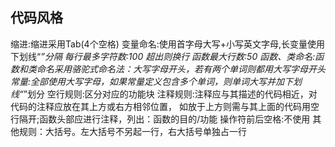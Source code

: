 ## 代码风格

缩进:缩进采用Tab(4个空格)
变量命名:使用首字母大写+小写英文字母,长变量使用下划线“_”分隔
每行最多字符数:100 超出则换行
函数最大行数:50
函数、类命名:函数和类命名采用骆驼式命名法：大写字母开头，若有两个单词则都用大写字母开头
常量:全部使用大写字母，如果常量定义包含多个单词，则单词大写并加下划线“_”划分
空行规则:区分对应的功能块
注释规则:注释应与其描述的代码相近，对代码的注释应放在其上方或右方相邻位置，
如放于上方则需与其上面的代码用空行隔开;函数头部应进行注释，列出：函数的目的/功能
操作符前后空格:不使用
其他规则：大括号。左大括号不另起一行，右大括号单独占一行
